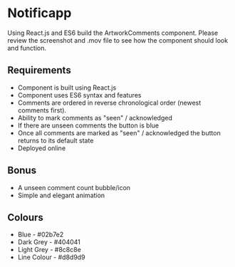 # Notificapp

Using React.js and ES6 build the ArtworkComments component. Please review the screenshot and .mov file to see how the component should look and function.

## Requirements

* Component is built using React.js
* Component uses ES6 syntax and features
* Comments are ordered in reverse chronological order (newest comments first).
* Ability to mark comments as "seen" / acknowledged
* If there are unseen comments the button is blue
* Once all comments are marked as "seen" / acknowledged the button returns to its default state
* Deployed online

## Bonus

* A unseen comment count bubble/icon
* Simple and elegant animation

## Colours

* Blue - #02b7e2
* Dark Grey - #404041
* Light Grey - #8c8c8e
* Line Colour - #d8d9d9